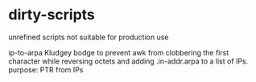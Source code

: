 # dirty-scripts
unrefined scripts not suitable for production use

ip-to-arpa
Kludgey bodge to prevent awk from clobbering the first character while reversing octets and adding .in-addr.arpa to a list of IPs. purpose: PTR from IPs 
